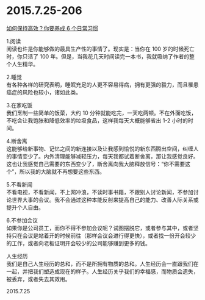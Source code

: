 2015.7.25-206
=============
[如何保持高效？你要养成 6 个日常习惯](http://techcrunch.cn/2015/07/13/the-six-things-the-most-productive-people-do-every-day/)

1.阅读  
阅读也许是你能够做的最具生产性的事情了。现实是：当你在 100 岁的时候死亡时，你只活了 100 年。但是，当我花几天时间读完一本书，我就吸纳了作者的整个人生精华。

2.睡觉  
有各种各样的研究表明，睡眠充足的人更不容易得病，拥有更强的毅力，而且罹患癌症的风险也较小，诸如此类。

3.在家吃饭  
我们烹制一些简单的饭菜，大约 10 分钟就能吃完，一天吃两顿。不在外面吃饭，不吃会让我饱胀和降低效率的垃圾食品，这样我每天大概能够省出 1-2 小时的时间。

4.断舍离  
这能够给新事物、记忆之间的新连接以及让我感到愉悦的新东西腾出空间，纠缠人的事情变少了。内外清理能够减轻压力，每天我都试着断舍离，那让我感觉良好。这也让我感觉自己需要的东西变少了，断舍离向我大脑释放信号：“你不需要这个”，所以我的大脑就不再想要这些东西。

5.不看新闻  
不看电视，不看新闻，不上网冲浪，不读时事书籍，不跟别人讨论新闻，不参加讨论世界大事的会议。我不会通过这种本能反射来提高自己的能力、改善人际关系或提升个人自由。

6.不参加会议  
如果你是公司员工，而你不得不参加会议呢？试图摆脱它，或者参与其中，或者坚持只在会议是站着开的时候前往（那样会议会进行得更快），或者找一份开会较少的工作，或者向老板证明开会较少的公司能够赚到更多的钱。

人生经历  
我们是自己人生经历的总和，而不是所拥有物质的总和。人生经历会一直跟我们在一起，并把我们塑造成现在的样子。人生经历关乎我们的幸福感，而物质会遗失，被丢弃，或者失去其效用。

2015.7.25